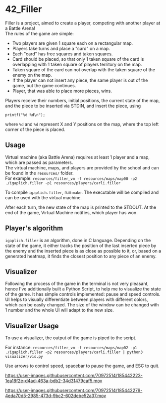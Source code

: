 # 42_Filler
Filler is a project, aimed to create a player, competing with another player at a Battle Arena! <br>
The rules of the game are simple:
<ul>
  <li>Two players are given 1 square each on a rectangular map.</li>
  <li>Players take turns and place a "card" on a map.</li>
  <li>Each "card" has free squares and taken squares.</li>
  <li>Card should be placed, so that only 1 taken square of the card is overlapping with 1 taken square of players territory on the map.</li>
  <li>Taken square of the card can not overlap with the taken square of the enemy on the map.</li>
  <li>If the player can not insert any piece, the same player is out of the game, but the game continues.</li>
  <li>Player, that was able to place more pieces, wins.</li>
</ul>
Players receive their numbers, initial positions, the current state of the map, and the piece to be inserted via STDIN, and insert the piece, using 

```printf("%d %d\n");```

where ```%d``` and ```%d``` represent X and Y positions on the map, where the top left corner of the piece is placed.

## Usage

Virtual machine (aka Battle Arena) requires at least 1 player and a map, which are passed as parameters. <br>
The virtual machine, maps, and players are provided by the school and can be found in the ```resources/``` folder. <br>
For example:
```resources/filler_vm -f resources/maps/map00 -p2 ./igaplich.filler -p1 resources/players/carli.filler```

To compile ```igaplich.filler```, run ```make```. The executable will be compiled and can be used with the virtual machine.

After each turn, the new state of the map is printed to the STDOUT. At the end of the game, Virtual Machine notifies, which player has won.

## Player's algorithm

```igaplich.filler``` is an algorithm, done in C language. Depending on the state of the game, it either tracks the position of the last inserted piece by the enemy and the inserted piece is as close as possible to it, or, based on a generated heatmap, it finds the closest position to any piece of an enemy.

## Visualizer

Following the process of the game in the terminal is not very pleasant, hence I've additionally built a Python Script, to help me to visualize the state of the game. It has simple controls implemented: pause and speed controls. UI helps to visually differentiate between players with different colors, which can be easily changed. The size of the window can be changed with 1 number and the whole UI will adapt to the new size.

## Visualizer Usage

To use a visualizer, the output of the game is piped to the script.

For instance:
```resources/filler_vm -f resources/maps/map02 -p1 ./igaplich.filler -p2 resources/players/carli.filler | python3 visualizer/vis.py```

Use arrows to control speed, spacebar to pause the game, and ESC to quit.

https://user-images.githubusercontent.com/70972514/185442223-1ea18f2e-d4ad-463a-bdb2-34d31479caf5.mov

https://user-images.githubusercontent.com/70972514/185442279-4eda70d5-2985-473d-9bc2-602debe52a37.mov
